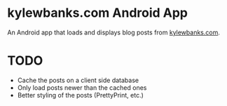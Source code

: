 kylewbanks.com Android App
=========================

An Android app that loads and displays blog posts from [kylewbanks.com](http://kylewbanks.com).

TODO
====

- Cache the posts on a client side database
- Only load posts newer than the cached ones
- Better styling of the posts (PrettyPrint, etc.)
